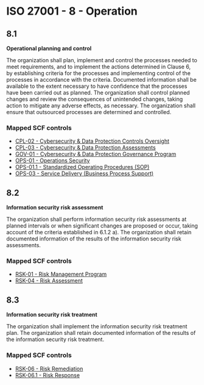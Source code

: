 # ISO 27001 - 8 - Operation
## 8.1
**Operational planning and control**

The organization shall plan, implement and control the processes needed to meet requirements, and to implement the actions determined in Clause 6, by establishing criteria for the processes and implementing control of the processes in accordance with the criteria. Documented information shall be available to the extent necessary to have confidence that the processes have been carried out as planned. The organization shall control planned changes and review the consequences of unintended changes, taking action to mitigate any adverse effects, as necessary. The organization shall ensure that outsourced processes are determined and controlled.
  
### Mapped SCF controls
- [CPL-02 - Cybersecurity & Data Protection Controls Oversight](../scf/cpl-02-cybersecurity&dataprotectioncontrolsoversight.md)
- [CPL-03 - Cybersecurity & Data Protection Assessments](../scf/cpl-03-cybersecurity&dataprotectionassessments.md)
- [GOV-01 - Cybersecurity & Data Protection Governance Program](../scf/gov-01-cybersecurity&dataprotectiongovernanceprogram.md)
- [OPS-01 - Operations Security](../scf/ops-01-operationssecurity.md)
- [OPS-01.1 - Standardized Operating Procedures (SOP)](../scf/ops-011-standardizedoperatingprocedures(sop).md)
- [OPS-03 - Service Delivery (Business Process Support)](../scf/ops-03-servicedelivery(businessprocesssupport).md)
  
## 8.2
**Information security risk assessment**

The organization shall perform information security risk assessments at planned intervals or when significant changes are proposed or occur, taking account of the criteria established in 6.1.2 a). The organization shall retain documented information of the results of the information security risk assessments.
  
### Mapped SCF controls
- [RSK-01 - Risk Management Program](../scf/rsk-01-riskmanagementprogram.md)
- [RSK-04 - Risk Assessment](../scf/rsk-04-riskassessment.md)
  
## 8.3
**Information security risk treatment**

The organization shall implement the information security risk treatment plan. The organization shall retain documented information of the results of the information security risk treatment.
  
### Mapped SCF controls
- [RSK-06 - Risk Remediation](../scf/rsk-06-riskremediation.md)
- [RSK-06.1 - Risk Response](../scf/rsk-061-riskresponse.md)
  